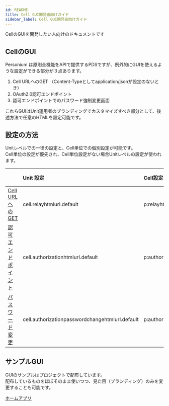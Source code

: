 ```yaml
---
id: README
title: Cell GUI開発者向けガイド
sidebar_label: Cell GUI開発者向けガイド
---
```


CellのGUIを開発したい人向けのドキュメントです

## CellのGUI
Personium は原則全機能をAPIで提供するPDSですが、例外的にGUIを使えるような設定ができる部分が３点あります。

1. Cell URLへのGET （Content-Typeとしてapplication/jsonが設定のないとき）
1. OAuth2.0認可エンドポイント
1. 認可エンドポイントでのパスワード強制変更画面

これらGUIはUnit運用者のブランディングでカスタマイズすべき部分として、後述方法で任意のHTMLを設定可能です。

## 設定の方法

Unitレベルでの一律の設定と、Cell単位での個別設定が可能です。  
Cell単位の設定が優先され、Cell単位設定がない場合Unitレベルの設定が使われます。  

||Unit 設定|Cell設定|備考|
|:--|:--|:--|:--|
|[Cell URLへのGET](../apiref/200_Cell_Root.md)|cell.relayhtmlurl.default|p:relayhtmlurl||
|[認可エンドポイント](../apiref/292_OAuth2_Authorization_Endpoint.md)|cell.authorizationhtmlurl.default|p:authorizationhtmlurl||
|[パスワード変更](../apiref/292_OAuth2_Authorization_Endpoint.md)|cell.authorizationpasswordchangehtmlurl.default|p:authorizationpasswordchangehtmlurl||


## サンプルGUI

GUIのサンプルはプロジェクトで配布しています。  
配布しているものをほぼそのまま使いつつ、見た目（ブランディング）のみを変更することも可能です。  

[ホームアプリ](https://github.com/personium/app-cc-home)


